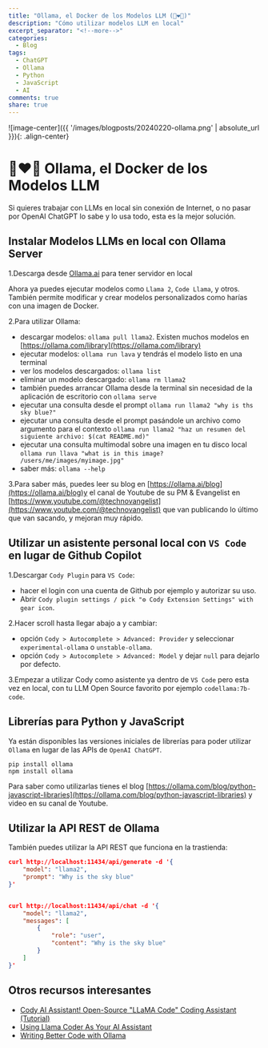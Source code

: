```yaml
---
title: "Ollama, el Docker de los Modelos LLM (🦙❤️🐳)"
description: "Cómo utilizar modelos LLM en local"
excerpt_separator: "<!--more-->"
categories:
  - Blog
tags:
  - ChatGPT
  - Ollama
  - Python
  - JavaScript
  - AI
comments: true
share: true
---
```

![image-center]({{ '/images/blogposts/20240220-ollama.png' | absolute_url }}){: .align-center}

# 🦙❤️🐳 Ollama, el Docker de los Modelos LLM

Si quieres trabajar con LLMs en local sin conexión de Internet, o no pasar por OpenAI ChatGPT lo sabe y lo usa todo, esta es la mejor solución.

## Instalar Modelos LLMs en local con Ollama Server

1.Descarga desde [Ollama.ai](https://ollama.com/) para tener servidor en local

Ahora ya puedes ejecutar modelos como `Llama 2`, `Code Llama`, y otros. También permite modificar y crear modelos personalizados como harías con una imagen de Docker.

2.Para utilizar Ollama:

- descargar modelos: `ollama pull llama2`. Existen muchos modelos en [https://ollama.com/library](https://ollama.com/library)
- ejecutar modelos: `ollama run lava` y tendrás el modelo listo en una terminal
- ver los modelos descargados: `ollama list`
- eliminar un modelo descargado: `ollama rm llama2`
- también puedes arrancar Ollama desde la terminal sin necesidad de la aplicación de escritorio con `ollama serve`
- ejecutar una consulta desde el prompt `ollama run llama2 "why is ths sky blue?"`
- ejecutar una consulta desde el prompt pasándole un archivo como argumento para el contexto `ollama run llama2 "haz un resumen del siguiente archivo: $(cat README.md)"`
- ejecutar una consulta multimodal sobre una imagen en tu disco local  `ollama run llava "what is in this image? /users/me/images/myimage.jpg"`
- saber más: `ollama --help`

3.Para saber más, puedes leer su blog en [https://ollama.ai/blog](https://ollama.ai/blog)y el canal de Youtube de su PM & Evangelist en [https://www.youtube.com/@technovangelist](https://www.youtube.com/@technovangelist) que van publicando lo último que van sacando, y mejoran muy rápido.

## Utilizar un asistente personal local con `VS Code` en lugar de Github Copilot

1.Descargar `Cody Plugin` para `VS Code`:

- hacer el login con una cuenta de Github por ejemplo y autorizar su uso.
- Abrir `Cody plugin settings / pick "⚙ Cody Extension Settings" with gear icon`.

2.Hacer scroll hasta llegar abajo a y cambiar:

- opción `Cody > Autocomplete > Advanced: Provider` y seleccionar `experimental-ollama` o `unstable-ollama`.
- opción `Cody > Autocomplete > Advanced: Model` y dejar `null` para dejarlo por defecto.

3.Empezar a utilizar Cody como asistente ya dentro de `VS Code` pero esta vez en local, con tu LLM Open Source favorito por ejemplo `codellama:7b-code`.

## Librerías para Python y JavaScript

Ya están disponibles las versiones iniciales de librerías para poder utilizar `Ollama` en lugar de las APIs de `OpenAI ChatGPT`.

```console
pip install ollama
npm install ollama
```

Para saber como utilizarlas tienes el blog [https://ollama.com/blog/python-javascript-libraries](https://ollama.com/blog/python-javascript-libraries) y video en su canal de Youtube.

## Utilizar la API REST de Ollama

También puedes utilizar la API REST que funciona en la trastienda:

```json
curl http://localhost:11434/api/generate -d '{
	"model": "llama2",
	"prompt": "Why is the sky blue"
}'


curl http://localhost:11434/api/chat -d '{
	"model": "llama2",
	"messages": [
		{ 
			"role": "user",
			"content": "Why is the sky blue" 
		}
	]
}'
```

## Otros recursos interesantes

- [Cody AI Assistant! Open-Source "LLaMA Code" Coding Assistant (Tutorial)](https://www.youtube.com/watch?v=gY_E3QBZ-NE)
- [Using Llama Coder As Your AI Assistant](https://www.youtube.com/watch?v=fT-sUUq48Xk)
- [Writing Better Code with Ollama](https://www.youtube.com/watch?v=NNBWmIve3fQ)